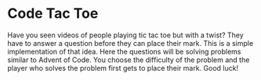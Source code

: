 # Code Tac Toe

Have you seen videos of people playing tic tac toe but with a twist? They have to answer a question before they can place their mark. This is a simple implementation of that idea. Here the questions will be solving problems similar to Advent of Code. You choose the difficulty of the problem and the player who solves the problem first gets to place their mark. Good luck!
